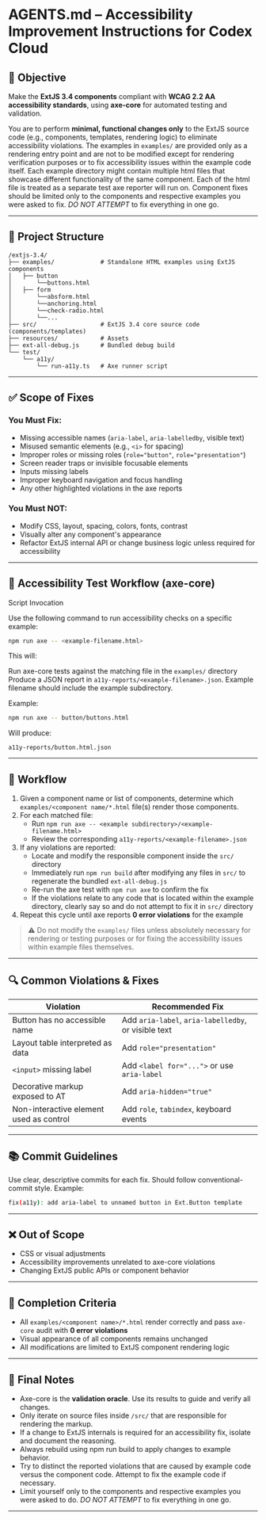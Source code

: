 # AGENTS.md – Accessibility Improvement Instructions for Codex Cloud

## 📍 Objective

Make the **ExtJS 3.4 components** compliant with **WCAG 2.2 AA accessibility standards**, using **axe-core** for automated testing and validation.

You are to perform **minimal, functional changes only** to the ExtJS source code (e.g., components, templates, rendering logic) to eliminate
accessibility violations.
The examples in `examples/` are provided only as a rendering entry point and are not to be modified except for rendering verification purposes or to fix accessibility issues within the example code itself.
Each example directory might contain multiple html files that showcase different functionality of the same component. Each of the html file is treated as a separate test axe reporter will run on.
Component fixes should be limited only to the components and respective examples you were asked to fix. *DO NOT ATTEMPT* to fix everything in one go.

---

## 📁 Project Structure

```
/extjs-3.4/
├── examples/             # Standalone HTML examples using ExtJS components
│   ├── button
│       └──buttons.html
│   ├── form
│       └──absform.html
│       └──anchoring.html
│       └──check-radio.html
│       └──...
├── src/                  # ExtJS 3.4 core source code (components/templates)
├── resources/            # Assets
├── ext-all-debug.js      # Bundled debug build
└── test/
    └── a11y/
        └── run-a11y.ts   # Axe runner script
```

---

## ✅ Scope of Fixes

### You Must Fix:

- Missing accessible names (`aria-label`, `aria-labelledby`, visible text)
- Misused semantic elements (e.g., `<i>` for spacing)
- Improper roles or missing roles (`role="button"`, `role="presentation"`)
- Screen reader traps or invisible focusable elements
- Inputs missing labels
- Improper keyboard navigation and focus handling
- Any other highlighted violations in the axe reports

### You Must NOT:

- Modify CSS, layout, spacing, colors, fonts, contrast
- Visually alter any component's appearance
- Refactor ExtJS internal API or change business logic unless required for accessibility

---

## 🧪 Accessibility Test Workflow (axe-core)

Script Invocation

Use the following command to run accessibility checks on a specific example:

```sh
npm run axe -- <example-filename.html>
```
This will:

Run axe-core tests against the matching file in the `examples/` directory
Produce a JSON report in `a11y-reports/<example-filename>.json`. 
Example filename should include the example subdirectory.

Example: 
```sh
npm run axe -- button/buttons.html
```
Will produce:
```
a11y-reports/button.html.json
```

---

## 📅 Workflow

1. Given a component name or list of components, determine which `examples/<component name/*.html` file(s) render those components.
2. For each matched file:
   - Run `npm run axe -- <example subdirectory>/<example-filename.html>`
   - Review the corresponding `a11y-reports/<example-filename>.json`
3. If any violations are reported:
   - Locate and modify the responsible component inside the `src/` directory
   - Immediately run `npm run build` after modifying any files in `src/` to regenerate the bundled `ext-all-debug.js`
   - Re-run the axe test with `npm run axe` to confirm the fix
   - If the violations relate to any code that is located within the example directory, clearly say so and do not attempt to fix it in `src/` directory
4. Repeat this cycle until axe reports **0 error violations** for the example

> ⚠️ Do not modify the `examples/` files unless absolutely necessary for rendering or testing purposes or for fixing the accessibility issues within example files themselves.

---

## 🔍 Common Violations & Fixes

| Violation                               | Recommended Fix                                      |
|-----------------------------------------|------------------------------------------------------|
| Button has no accessible name           | Add `aria-label`, `aria-labelledby`, or visible text |
| Layout table interpreted as data        | Add `role="presentation"`                            |
| `<input>` missing label                 | Add `<label for="...">` or use `aria-label`          |
| Decorative markup exposed to AT         | Add `aria-hidden="true"`                             |
| Non-interactive element used as control | Add `role`, `tabindex`, keyboard events              |

---

## 📚 Commit Guidelines

Use clear, descriptive commits for each fix. Should follow conventional-commit style. Example:

```bash
fix(a11y): add aria-label to unnamed button in Ext.Button template
```

---

## ❌ Out of Scope

- CSS or visual adjustments
- Accessibility improvements unrelated to axe-core violations
- Changing ExtJS public APIs or component behavior

---

## 🧲 Completion Criteria

- All `examples/<component name>/*.html` render correctly and pass `axe-core` audit with **0 error violations**
- Visual appearance of all components remains unchanged
- All modifications are limited to ExtJS component rendering logic
---

## 🚀 Final Notes

- Axe-core is the **validation oracle**. Use its results to guide and verify all changes.
- Only iterate on source files inside `/src/` that are responsible for rendering the markup.
- If a change to ExtJS internals is required for an accessibility fix, isolate and document the reasoning.
- Always rebuild using npm run build to apply changes to example behavior.
- Try to distinct the reported violations that are caused by example code versus the component code. Attempt to fix the example code if necessary. 
- Limit yourself only to the components and respective examples you were asked to do. *DO NOT ATTEMPT* to fix everything in one go.

---
